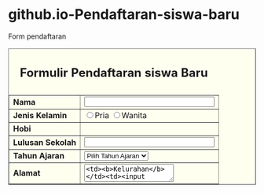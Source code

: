 # github.io-Pendaftaran-siswa-baru
Form pendaftaran
<html>
<head><title>Form Pendaftaran siswa Baru</title>
</head>
<body>
<form action="insert.php" method="POST">
<table border='1' width='35%' cellpadding='2'  cellspacing='2' align='center' bgcolor="#FFFFF">
<caption><h2>Formulir Pendaftaran siswa Baru</h2></caption>
<tr><td><b>Nama</b></td><td><input type="text" name="nama" size="30" maxlength="50"/></td></tr>
<tr><td><b>Jenis Kelamin</b></td><td><input type="radio" name="jenis_kelamin" value="pria"/><label for="jenis_kelamin">Pria</label>
<input type="radio" name="jenis_kelamin" value="wanita"/><label for="jenis_kelamin">Wanita</label>
</td></tr>
<tr><td><b>Hobi</b></td><td>
</select>
</td></tr>
<tr><td><b>Lulusan Sekolah<b/></td><td><input type="text" name="sekolah" size="30" maxlength="50"/></td></tr>
<tr><td><b>Tahun Ajaran</b></td><td><select name="tahun_ajaran">
<option>Pilih Tahun Ajaran</option>
<option value="1995">1995</option>
<option value="1996">1996</option>
<option value="1997">1997</option>
<option value="1998">1998</option>
<option value="1999">1999</option>
<option value="2000">2000</option>
<option value="2001">2001</option>
<option value="2002">2002</option>
<option value="2003">2003</option>
<option value="2004">2004</option>
<option value="2005">2005</option>
<option value="2006">2006</option>
<option value="2007">2007</option>
<option value="2008">2008</option>
<option value="2009">2009</option>
<option value="2010">2010</option>
</select></td></tr>
<tr><td><b>Alamat</b></td><td><textarea 
<tr><td><b>Kelurahan</b></td><td><input type="text" name="kelurahan" size="30" maxlength="50"/></td></tr>
<tr><td><b>Kecamatan</b></td><td><input type="text" name="kecamatan" size="30" maxlength="50"/></td></tr>
<tr><td><b>Kota</b></td><td><input type="text" name="kota" size="30" maxlength="50"/></td></tr>
<tr><td><b>Provinsi<b></td><td>
<select name="provinsi">
<option value="Pilih Provinsi Anda">Pilih Provinsi Anda</option>
<option value="Bali">Bali</option>
<option value="Bangka Belitung">Bangka Belitung</option>
<option value="Banten">Banten</option>
<option value="Bengkulu">Bengkulu</option>

<option value="Gorontalo">Gorontalo</option>
<option value="Irian Jaya Barat">Irian Jaya Barat</option>
<option value="Jabotabekdecipsawcib">Jabotabekdecipsawcib</option>
<option value="Jambi">Jambi</option>
<option value="Jawa Barat">Jawa Barat</option>
<option value="Jawa Tengah">Jawa Tengah</option>
<option value="Jawa Timur">Jawa Timur</option>
<option value="Kalimantan Barat">Kalimantan Barat</option>
<option value="Kalimantan Selatan">Kalimantan Selatan</option>

<option value="Kalimantan Tengah">Kalimantan Tengah</option>
<option value="Kalimantan Timur">Kalimantan Timur</option>
<option value="Kepulauan Riau">Kepulauan Riau</option>
<option value="Lampung">Lampung</option>
<option value="Lokasi Lain-lain">Lokasi Lain-lain</option>
<option value="Maluku">Maluku</option>
<option value="Maluku Utara">Maluku Utara</option>
<option value="Nangroe Aceh Darussalam">Nangroe Aceh Darussalam</option>
<option value="Nusa Tenggara Barat">Nusa Tenggara Barat</option>

<option value="Nusa Tenggara Timur">Nusa Tenggara Timur</option>
<option value="Papua">Papua</option>
<option value="Riau">Riau</option>
<option value="Sulawesi Barat">Sulawesi Barat</option>
<option value="Sulawesi Selatan">Sulawesi Selatan</option>
<option value="Sulawesi Tengah">Sulawesi Tengah</option>
<option value="Sulawesi Tenggara">Sulawesi Tenggara</option>
<option value="Sulawesi Utara">Sulawesi Utara</option>
<option value="Sumatera Barat">Sumatera Barat</option>

<option value="Sumatera Selatan">Sumatera Selatan</option>
<option value="Sumatera Utara">Sumatera Utara</option>
<option value="Yogyakarta">Yogyakarta</option>
</select></td></tr>
<tr><td><b>No Telepon</b></td><td><input type="text" name="telepon" size="30" maxlength="50"/></td></tr>
<tr><td></td><td><input type="submit" name="kirim" value="Daftar!"/>
  <label>
  <input type="reset" name="Reset" id="button" value="Batal">
  </label></td></tr>
</table>
<p align="center"><a href="lihatdata.php"><strong>Lihat Data </strong></a></p>
</form>
</body>
</html>
